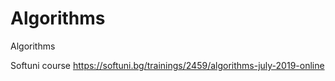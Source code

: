 # Algorithms
Algorithms

Softuni course https://softuni.bg/trainings/2459/algorithms-july-2019-online